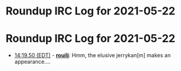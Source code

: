 # Roundup IRC Log for 2021-05-22 #
# Roundup IRC Log for 2021-05-22
* <a href="#14:19.50" id="14:19.50">14:19.50 (EDT)</a> - __[rouilj](https://github.com/rouilj)__: Hmm, the elusive jerrykan[m] makes an appearance....
